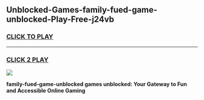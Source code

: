 
## Unblocked-Games-family-fued-game-unblocked-Play-Free-j24vb
<h3>
<a href="https://premium76.site?title=family-fued-game-unblocked&ref=18A1">CLICK TO PLAY</a></h3>
<hr>

<h3>
<a href="https://premium76.site?title=family-fued-game-unblocked&ref=18A1">CLICK 2 PLAY</a>
  
</h3>

<a href="https://premium76.site?title=family-fued-game-unblocked&ref=18A1"><img src="https://clearcache.store/games.png"></a>


**family-fued-game-unblocked games unblocked: Your Gateway to Fun and Accessible Online Gaming**
